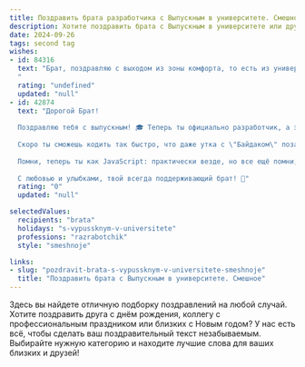 ```yaml
---
title: Поздравить брата разработчика с Выпускным в университете. Смешное
description: Хотите поздравить брата с Выпускным в университете или другим праздником? Наш ИИ создаст незабываемое поздравление, а вы обязательно выделитесь среди других.  
date: 2024-09-26
tags: second tag
wishes:
- id: 84316
  text: "Брат, поздравляю с выходом из зоны комфорта, то есть из университета!  Теперь, вместо зубрежки, тебя ждут бессонные ночи, но уже за кодом, а не за учебниками.  Надеюсь, твой первый миллион долларов ты заработаешь быстрее, чем я первый миллион рублей (шутка, конечно, но постарайся!).  С выпускным, будущий гений программирования!  Пусть баги в твоей жизни будут редкими, а зарплаты — высокими!
  "
  rating: "undefined"
  updated: "null"
- id: 42874
  text: "Дорогой Брат!
  
  Поздравляю тебя с выпускным! 🎓 Теперь ты официально разработчик, а это значит, что у тебя появится две важные Superpower: умение находить баги и способность не спать по ночам!
  
  Скоро ты сможешь кодить так быстро, что даже утка с \"Байдаком\" позавидует! Желаю, чтобы твоя жизнь была как идеальный код: без ошибок, с минимальным количеством зависаний и максимумом радости!
  
  Помни, теперь ты как JavaScript: практически везде, но все ещё помни, откуда ты \"начинался\"! Успехов в больших проектах, и пусть все твои идеи скомпилируются в грандиозные достижения!
  
  С любовью и улыбками, твой всегда поддерживающий брат! 🚀"
  rating: "0"
  updated: "null"

selectedValues:
  recipients: "brata"
  holidays: "s-vypussknym-v-universitete"
  professions: "razrabotchik"
  style: "smeshnoje"

links:
- slug: "pozdravit-brata-s-vypussknym-v-universitete-smeshnoje"
  title: "Поздравить брата с Выпускным в университете. Смешное"
---
```


Здесь вы найдете отличную подборку поздравлений на любой случай. 
Хотите поздравить друга с днём рождения, коллегу с профессиональным праздником или близких с Новым годом? У нас есть всё, чтобы сделать ваш поздравительный текст незабываемым. Выбирайте нужную категорию и находите лучшие слова для ваших близких и друзей!

